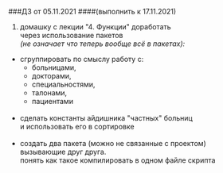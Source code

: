 
###ДЗ от 05.11.2021
####(выполнить к 17.11.2021)

1. домашку с лекции "4. Функции" доработать  <br/>
   через использование пакетов <br/>
   _(не означает что теперь вообще всё в пакетах):_
   <br/>
- сгруппировать по смыслу работу с: <br/>
  - больницами,
  - докторами,
  - специальностями,
  - талонами,
  - пациентами
  <br/> <br/>
- сделать константы айдишника "частных" больниц  <br/>
  и использовать его в сортировке
  <br/> <br/>
- создать два пакета (можно не связанные с проектом) <br/>
  вызывающие друг друга. <br/>
  понять как такое компилировать в одном файле скрипта
  <br/> <br/>